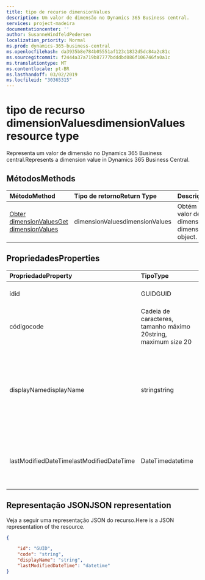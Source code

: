 ```yaml
---
title: tipo de recurso dimensionValues
description: Um valor de dimensão no Dynamics 365 Business central.
services: project-madeira
documentationcenter: ''
author: SusanneWindfeldPedersen
localization_priority: Normal
ms.prod: dynamics-365-business-central
ms.openlocfilehash: da3935b8e784b05551af123c1832d5dc84a2c81c
ms.sourcegitcommit: f2444a37a719b87777bdddbd086f106746fa0a1c
ms.translationtype: MT
ms.contentlocale: pt-BR
ms.lasthandoff: 03/02/2019
ms.locfileid: "30365315"
---
```

# <a name="dimensionvalues-resource-type"></a><span data-ttu-id="2b5d5-103">tipo de recurso dimensionValues</span><span class="sxs-lookup"><span data-stu-id="2b5d5-103">dimensionValues resource type</span></span>
<span data-ttu-id="2b5d5-104">Representa um valor de dimensão no Dynamics 365 Business central.</span><span class="sxs-lookup"><span data-stu-id="2b5d5-104">Represents a dimension value in Dynamics 365 Business Central.</span></span>

## <a name="methods"></a><span data-ttu-id="2b5d5-105">Métodos</span><span class="sxs-lookup"><span data-stu-id="2b5d5-105">Methods</span></span>

| <span data-ttu-id="2b5d5-106">Método</span><span class="sxs-lookup"><span data-stu-id="2b5d5-106">Method</span></span>       | <span data-ttu-id="2b5d5-107">Tipo de retorno</span><span class="sxs-lookup"><span data-stu-id="2b5d5-107">Return Type</span></span>  |<span data-ttu-id="2b5d5-108">Descrição</span><span class="sxs-lookup"><span data-stu-id="2b5d5-108">Description</span></span>                   |
|:-------------|:-------------|:-----------------------------|
|[<span data-ttu-id="2b5d5-109">Obter dimensionValues</span><span class="sxs-lookup"><span data-stu-id="2b5d5-109">Get dimensionValues</span></span>](../api/dynamics-dimensionvalue-get.md)|<span data-ttu-id="2b5d5-110">dimensionValues</span><span class="sxs-lookup"><span data-stu-id="2b5d5-110">dimensionValues</span></span>|<span data-ttu-id="2b5d5-111">Obtém um objeto de valor de dimensão.</span><span class="sxs-lookup"><span data-stu-id="2b5d5-111">Gets a dimension value object.</span></span>|


## <a name="properties"></a><span data-ttu-id="2b5d5-112">Propriedades</span><span class="sxs-lookup"><span data-stu-id="2b5d5-112">Properties</span></span>
| <span data-ttu-id="2b5d5-113">Propriedade</span><span class="sxs-lookup"><span data-stu-id="2b5d5-113">Property</span></span>           | <span data-ttu-id="2b5d5-114">Tipo</span><span class="sxs-lookup"><span data-stu-id="2b5d5-114">Type</span></span>                  |<span data-ttu-id="2b5d5-115">Descrição</span><span class="sxs-lookup"><span data-stu-id="2b5d5-115">Description</span></span>                                        |
|:-------------------|:----------------------|:--------------------------------------------------|
|<span data-ttu-id="2b5d5-116">id</span><span class="sxs-lookup"><span data-stu-id="2b5d5-116">id</span></span>                  |<span data-ttu-id="2b5d5-117">GUID</span><span class="sxs-lookup"><span data-stu-id="2b5d5-117">GUID</span></span>                   |<span data-ttu-id="2b5d5-118">A ID exclusiva do item.</span><span class="sxs-lookup"><span data-stu-id="2b5d5-118">The unique ID of the item.</span></span>                         |
|<span data-ttu-id="2b5d5-119">código</span><span class="sxs-lookup"><span data-stu-id="2b5d5-119">code</span></span>                |<span data-ttu-id="2b5d5-120">Cadeia de caracteres, tamanho máximo 20</span><span class="sxs-lookup"><span data-stu-id="2b5d5-120">string, maximum size 20</span></span>|<span data-ttu-id="2b5d5-121">O código do valor da dimensão.</span><span class="sxs-lookup"><span data-stu-id="2b5d5-121">The dimension value code.</span></span>                          |
|<span data-ttu-id="2b5d5-122">displayName</span><span class="sxs-lookup"><span data-stu-id="2b5d5-122">displayName</span></span>         |<span data-ttu-id="2b5d5-123">string</span><span class="sxs-lookup"><span data-stu-id="2b5d5-123">string</span></span>                 |<span data-ttu-id="2b5d5-124">Especifica o nome do valor da dimensão.</span><span class="sxs-lookup"><span data-stu-id="2b5d5-124">Specifies the dimension value's name.</span></span> <span data-ttu-id="2b5d5-125">Esse nome aparecerá onde o valor de dimensão é usado.</span><span class="sxs-lookup"><span data-stu-id="2b5d5-125">This name will appear where the dimension value is used.</span></span>|
|<span data-ttu-id="2b5d5-126">lastModifiedDateTime</span><span class="sxs-lookup"><span data-stu-id="2b5d5-126">lastModifiedDateTime</span></span>|<span data-ttu-id="2b5d5-127">DateTime</span><span class="sxs-lookup"><span data-stu-id="2b5d5-127">datetime</span></span>               |<span data-ttu-id="2b5d5-128">A última data/hora em que o valor de dimensão foi modificado.</span><span class="sxs-lookup"><span data-stu-id="2b5d5-128">The last datetime the dimension value was modified.</span></span>|  


## <a name="json-representation"></a><span data-ttu-id="2b5d5-129">Representação JSON</span><span class="sxs-lookup"><span data-stu-id="2b5d5-129">JSON representation</span></span>

<span data-ttu-id="2b5d5-130">Veja a seguir uma representação JSON do recurso.</span><span class="sxs-lookup"><span data-stu-id="2b5d5-130">Here is a JSON representation of the resource.</span></span>


```json
{

    "id": "GUID",
    "code": "string",
    "displayName": "string",
    "lastModifiedDateTime": "datetime"
}
```


